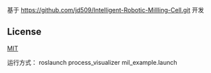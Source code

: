 基于 https://github.com/jd509/Intelligent-Robotic-Millling-Cell.git 开发
## License
[MIT](https://choosealicense.com/licenses/mit/)

运行方式：
roslaunch process_visualizer mil_example.launch